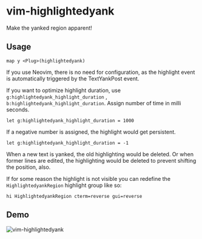 # vim-highlightedyank
Make the yanked region apparent!

## Usage
```vim
map y <Plug>(highlightedyank)
```

If you use Neovim, there is no need for configuration, as the highlight event is automatically triggered by the TextYankPost event.

If you want to optimize highlight duration, use `g:highlightedyank_highlight_duration` , `b:highlightedyank_highlight_duration`. Assign number of time in milli seconds.
```vim
let g:highlightedyank_highlight_duration = 1000
```
If a negative number is assigned, the highlight would get persistent.
```vim
let g:highlightedyank_highlight_duration = -1
```
When a new text is yanked, the old highlighting would be deleted. Or when
former lines are edited, the highlighting would be deleted to prevent shifting
the position, also.

If for some reason the highlight is not visible you can redefine the
`HighlightedyankRegion` highlight group like so:

```
hi HighlightedyankRegion cterm=reverse gui=reverse
```

## Demo
![vim-highlightedyank](http://imgur.com/u5O57Gg.gif)
